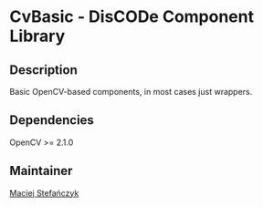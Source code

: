 CvBasic - DisCODe Component Library
===================================

Description
-----------

Basic OpenCV-based components, in most cases just wrappers.

Dependencies
------------

OpenCV >= 2.1.0

Maintainer
----------

[Maciej Stefańczyk](https://github.com/maciek-slon)

